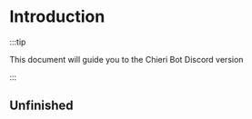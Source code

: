# Introduction

:::tip

This document will guide you to the Chieri Bot Discord version

:::



## Unfinished